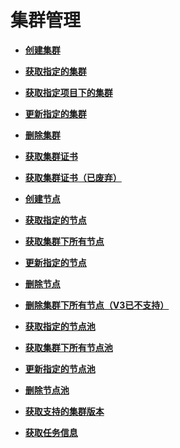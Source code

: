 # 集群管理<a name="cce_02_0092"></a>

-   **[创建集群](创建集群.md)**  

-   **[获取指定的集群](获取指定的集群.md)**  

-   **[获取指定项目下的集群](获取指定项目下的集群.md)**  

-   **[更新指定的集群](更新指定的集群.md)**  

-   **[删除集群](删除集群.md)**  

-   **[获取集群证书](获取集群证书.md)**  

-   **[获取集群证书（已废弃）](获取集群证书（已废弃）.md)**  

-   **[创建节点](创建节点.md)**  

-   **[获取指定的节点](获取指定的节点.md)**  

-   **[获取集群下所有节点](获取集群下所有节点.md)**  

-   **[更新指定的节点](更新指定的节点.md)**  

-   **[删除节点](删除节点.md)**  

-   **[删除集群下所有节点（V3已不支持）](删除集群下所有节点（V3已不支持）.md)**  

-   **[获取指定的节点池](获取指定的节点池.md)**  

-   **[获取集群下所有节点池](获取集群下所有节点池.md)**  

-   **[更新指定的节点池](更新指定的节点池.md)**  

-   **[删除节点池](删除节点池.md)**  

-   **[获取支持的集群版本](获取支持的集群版本.md)**  

-   **[获取任务信息](获取任务信息.md)**  


